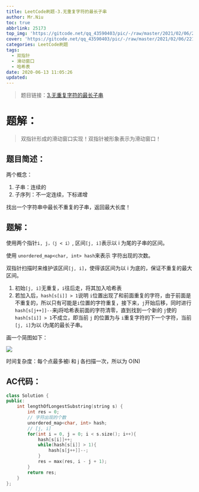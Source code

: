 ```yaml
---
title: LeetCode刷题-3.无重复字符的最长子串
author: Mr.Niu
toc: true
abbrlink: 25173
top_img: 'https://gitcode.net/qq_43590403/pic/-/raw/master/2021/02/06/2217be8958644ff0aeee6c0a11233678.png'
cover: 'https://gitcode.net/qq_43590403/pic/-/raw/master/2021/02/06/2217be8958644ff0aeee6c0a11233678.png'
categories: LeetCode刷题
tags:
  - 双指针
  - 滑动窗口
  - 哈希表
date: 2020-06-13 11:05:26
updated:
---
```














> 题目链接：[3.无重复字符的最长子串](https://leetcode-cn.com/problems/longest-substring-without-repeating-characters/)



# 题解：



> 双指针形成的滑动窗口实现！双指针被形象表示为滑动窗口！



## 题目简述：



两个概念：

1. 子串：连续的
2. 子序列：不一定连续，下标递增





找出一个字符串中最长不重复的子串，返回最大长度！



## 题解：



使用两个指针`i, j，（j < i）`, 区间`[j, i]`表示以 i 为尾的子串的区间。

使用 `unordered_map<char, int> hash`来表示 字符出现的次数。



双指针扫描时来维护该区间`[j, i]`，使得该区间为以 i 为底的，保证不重复的最大区间。

1. 初始`[j, i]`无重复，`i`往后走，将其加入哈希表
2. 若加入后，`hash[s[i]] > 1`说明 `i`位置出现了和前面重复的字符，由于前面是不重复的，所以只有可能是`i`位置的字符重复，接下来，`j`开始后移，同时进行`hash[s[j++]]--`来j将哈希表前面的字符清零，直到找到一个新的 `j`使的 `hash[s[i]] > 1`不成立，即当前 `j` 的位置为与 `i`重复字符的下一个字符，当前`[j, i]`为以 i为尾的最长子串。



画一个简图如下：





![](https://gitcode.net/qq_43590403/pic/-/raw/master/2020/06/13/22c05fc2d493bfde42e956439f6a326f.png)

时间复杂度：每个点最多被i 和 j 各扫描一次，所以为 O(N)



## AC代码：



```c++
class Solution {
public:
    int lengthOfLongestSubstring(string s) {
        int res = 0;
        // 字符出现的个数
        unordered_map<char, int> hash;
        // [j, i]
        for(int i = 0, j = 0; i < s.size(); i++){
            hash[s[i]]++;
            while(hash[s[i]] > 1){
                hash[s[j++]]--;
            }
            res = max(res, i - j + 1);
        }
        return res;
    }
};
```


